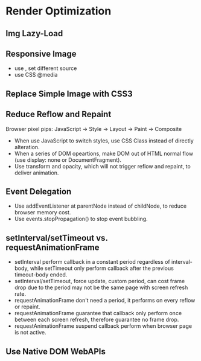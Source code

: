 # Render Optimization

## Img Lazy-Load

## Responsive Image

- use <picture>, set different source
- use CSS @media

## Replace Simple Image with CSS3

## Reduce Reflow and Repaint

Browser pixel pips: JavaScript -> Style -> Layout -> Paint -> Composite

- When use JavaScript to switch styles, use CSS Class instead of directly alteration.
- When a series of DOM opeartions, make DOM out of HTML normal flow (use display: none or DocumentFragment).
- Use transform and opacity, which will not trigger reflow and repaint, to deliver animation.

## Event Delegation

- Use addEventListener at parentNode instead of childNode, to reduce browser memory cost.
- Use events.stopPropagation() to stop event bubbling.

## setInterval/setTimeout vs. requestAnimationFrame

- setInterval perform callback in a constant period regardless of interval-body, while setTimeout only perform callback after the previous timeout-body ended.
- setInterval/setTimeout, force update, custom period, can cost frame drop due to the period may not be the same page with screen refresh rate.
- requestAnimationFrame don't need a period, it performs on every reflow or repaint.
- requestAnimationFrame guarantee that callback only perform once between each screen refresh, therefore guarantee no frame drop.
- requestAnimationFrame suspend callback perform when browser page is not active.

## Use Native DOM WebAPIs
